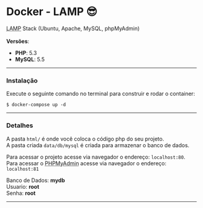 # Docker - LAMP :sunglasses:
<abbr title="Linux, Apache, MySQL, PHP">LAMP</abbr> Stack (Ubuntu, Apache, MySQL, phpMyAdmin)<br>
<br>
**Versões**:
- **PHP**: 5.3<br>
- **MySQL**: 5.5<br>

-------------

### Instalação
Execute o seguinte comando no terminal para construir e rodar o container:

`$ docker-compose up -d`

-------------
### Detalhes
A pasta `html/` é onde você coloca o código php do seu projeto.<br>
A pasta criada `data/db/mysql` é criada para armazenar o banco de dados.<br>


Para acessar o projeto acesse via navegador o endereço: `localhost:80`.<br>
Para acessar o <abbr title="PHPmyAdmin é uma ferramenta utilizada para administrar seus bancos de dados através de navegadores de forma simples e intuitiva">PHPMyAdmin</abbr> acesse via navegador o endereço: `localhost:81`

Banco de Dados: **mydb**<br>
Usuario: **root**<br>
Senha: **root**<br>

-------------
